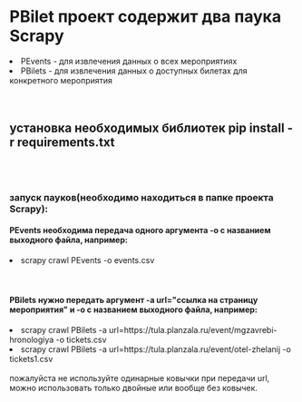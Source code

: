 <H1>PBilet проект содержит два паука Scrapy</H2>
  <li>PEvents - для извлечения данных о всех мероприятиях</li>
  <li>PBilets - для извлечения данных о доступных билетах для конкретного мероприятия</li>

<BR>
<BR>


<H2>установка необходимых библиотек pip install -r requirements.txt</H2>

<BR>
<BR>


<H3>запуск пауков(необходимо находиться в папке проекта Scrapy):</H3>
  <H4>PEvents необходима передача одного аргумента -o с названием выходного файла, например:</H4>
      <li>scrapy crawl PEvents -o events.csv</li>

<BR>
<BR>


  <H4>PBilets нужно передать аргумент -a url="ссылка на страницу мероприятия" и -o с названием выходного файла, например:</H3>
      <li>scrapy crawl PBilets -a url=https://tula.planzala.ru/event/mgzavrebi-hronologiya -o tickets.csv</li>
      <li>scrapy crawl PBilets -a url=https://tula.planzala.ru/event/otel-zhelanij -o tickets1.csv</li>
<BR>
пожалуйста не используйте одинарные ковычки при передачи url, можно использовать только двойные или вообще без ковычек.

      

